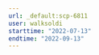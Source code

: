 ```yaml
---
url: _default:scp-6811
user: walksoldi
starttime: "2022-07-13"
endtime: "2022-09-13"
---
```

<reserve />